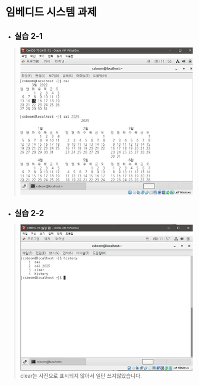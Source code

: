 # 임베디드 시스템 과제


* ## 실습 2-1

>![1](/img/2-1.JPG)

* ## 실습 2-2

>![1](/img/2-2.JPG)
>clear는 사진으로 표시되지 않아서 일단 쓰지않았습니다.
